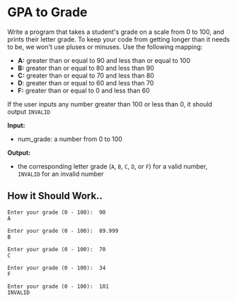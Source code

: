 # GPA to Grade

Write a program that takes a student's grade on a scale from 0 to 100, and prints their letter grade. To keep your code from getting longer than it needs to be, we won't use pluses or minuses. Use the following mapping:

- **A:** greater than or equal to 90 and less than or equal to 100
- **B:** greater than or equal to 80 and less than 90
- **C:** greater than or equal to 70 and less than 80
- **D**: greater than or equal to 60 and less than 70
- **F:** greater than or equal to 0 and less than 60

If the user inputs any number greater than 100 or less than 0, it should output `INVALID`

**Input:**

- num_grade: a number from 0 to 100

**Output:**

- the corresponding letter grade (`A`, `B`, `C`, `D`, or `F`) for a valid number, `INVALID` for an invalid number

## How it Should Work..

```
Enter your grade (0 - 100):  90
A
```

```
Enter your grade (0 - 100):  89.999
B
```

```
Enter your grade (0 - 100):  70
C
```

```
Enter your grade (0 - 100):  34
F
```

```
Enter your grade (0 - 100):  101
INVALID
```
